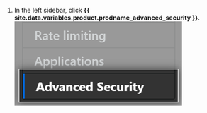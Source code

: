 1. In the left sidebar, click **{{ site.data.variables.product.prodname_advanced_security }}**. ![Advanced Security sidebar](/assets/images/enterprise/management-console/sidebar-advanced-security.png)
